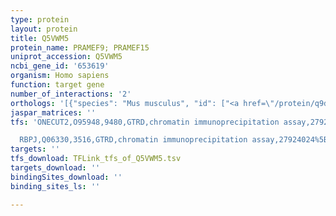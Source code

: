 ```yaml
---
type: protein
layout: protein
title: Q5VWM5
protein_name: PRAMEF9; PRAMEF15
uniprot_accession: Q5VWM5
ncbi_gene_id: '653619'
organism: Homo sapiens
function: target gene
number_of_interactions: '2'
orthologs: '[{"species": "Mus musculus", "id": ["<a href=\"/protein/q9d2f1\">Q9D2F1</a>"]}, {"species": "Rattus norvegicus", "id": ["D4A203", "<a href=\"/protein/f1m2q6\">F1M2Q6</a>", "<a href=\"/protein/a0a0g2k364\">A0A0G2K364</a>"]}]'
jaspar_matrices: ''
tfs: 'ONECUT2,O95948,9480,GTRD,chromatin immunoprecipitation assay,27924024%5Buid%5D,No

  RBPJ,Q06330,3516,GTRD,chromatin immunoprecipitation assay,27924024%5Buid%5D,No'
targets: ''
tfs_download: TFLink_tfs_of_Q5VWM5.tsv
targets_download: ''
bindingSites_download: ''
binding_sites_ls: ''

---
```

